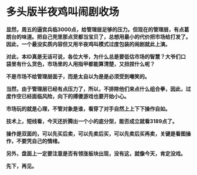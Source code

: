 多头版半夜鸡叫闹剧收场
====



**显然，周五的逼宫兵临3000点，给管理层足够的压力。但现在的管理层，有点葛朗台的味道。把自己兜里那点货都当宝贝了，总想用最小的代价把市场给打发了。因此，一个最没实质内容但又用半夜鸡叫模式过度包装的闹剧就此上演。**

**对此，本ID真是无话可说，各位大爷，为什么总是要低估市场的智慧？大爷们口袋里有什么货色，市场里的人用指甲都能算清楚，又扭捏什么呢？**

**不是市场不给管理层面子，而是太自以为是是必须受到嘲笑的。**

**当然，由于管理层已经有点压力了，所以，不排除他们来点什么组合拳，因此，过度作空已经面临风险，向下的搏傻游戏也要开始小心。**

**市场玩的就是心理，不管对象是谁，看穿了对手自然上上下下操作自如。**

**技术上，短线看，今天还折腾出一个小的底分型，能否成立就看3189点了。**

**操作是双面的，可以先买后卖，可以先卖后买，可以先卖后买再卖，关键是看图操作，不要凭自己的情绪。**

**另外，盘面上一定要注意是否有领涨板块出现，没有这，就像今天，肯定没戏。**

**先下，再见。**
